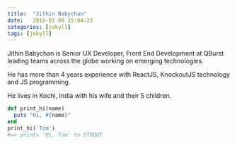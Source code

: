 ```yaml
---
title:  "Jithin Babychan"
date:   2016-01-08 15:04:23
categories: [jekyll]
tags: [jekyll]
---
```

Jithin Babychan is Senior UX Developer, Front End Development at QBurst leading teams across the globe working on emerging technologies.

He has more than 4 years experience with ReactJS, KnockoutJS technology and JS programming.


He lives in Kochi, India with his wife and their 5 children.

``` ruby
def print_hi(name)
  puts "Hi, #{name}"
end
print_hi('Tom')
#=> prints 'Hi, Tom' to STDOUT.
```

